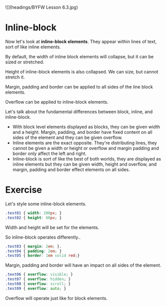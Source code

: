 ![](headings/BYFW Lesson 6.3.jpg)

# Inline-block

Now let's look at **inline-block elements**. They appear within lines of text, sort of like inline elements.

By default, the width of inline block elements will collapse, but it can be sized or stretched.

Height of inline-block elements is also collapsed. We can size, but cannot stretch it.

Margin, padding and border can be applied to all sides of the line block elements.

Overflow can be applied to inline-block elements.

Let's talk about the fundamental differences between block, inline, and inline-block.

* With block level elements displayed as blocks, they can be given width and a height. Margin, padding, and border have fixed content on all sides of the element and they can be given overflow.
* Inline elements are the exact opposite. They're distributing lines, they cannot be given a width or height or overflow and margin padding and border only affect the left and right.
* Inline-block is sort of like the best of both worlds, they are displayed as inline elements but they can be given width, height and overflow, and margin, padding and border effect elements on all sides.

# Exercise

Let's style some inline-block elements.

```css
.test01 { width: 200px; }
.test02 { height: 60px; }
```

Width and height will be set for the elements.

So inline-block operates differently..

```css
.test03 { margin: 2em; }.
.test04 { padding: 2em; }
.test05 { border: 1em solid red;}
```

Margin, padding and border will have an impact on all sides of the element.

```css
.text06 { overflow: visible; }
.test07 { overflow: hidden; }
.test08 { overflow: scroll; }
.test09 { overflow: auto; }
```

Overflow will operate just like for block elements.